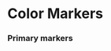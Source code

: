<!DOCTYPE html>
<html lang="en">
<head>
  <meta charset="UTF-8">
  <meta name="viewport" content="width=device-width, initial scale=1.0">
  <h1>Color Markers</h1>
  <link rel="stylesheet" href="stles.css"/>
</head>
<body>
  <h3>Primary markers</h3>
  <div class="marker red"></div>
  <div class="marker green"></div>
  <div class="marker blue"></div>
</body>
</html>
